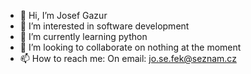 - 👋 Hi, I’m Josef Gazur
- 👀 I’m interested in software development
- 🌱 I’m currently learning python
- 💞️ I’m looking to collaborate on nothing at the moment
- 📫 How to reach me: On email: jo.se.fek@seznam.cz

<!---
JosefoDEV/JosefoDEV is a ✨ special ✨ repository because its `README.md` (this file) appears on your GitHub profile.
You can click the Preview link to take a look at your changes.
--->
